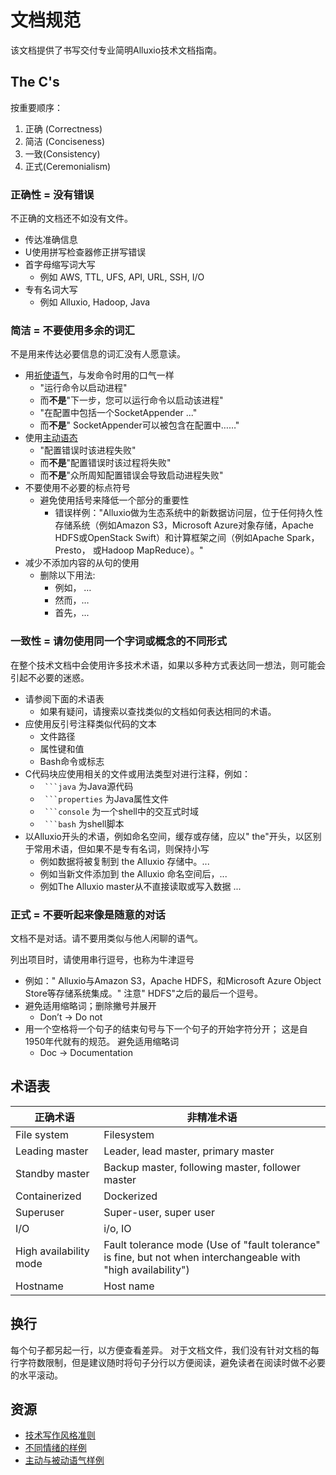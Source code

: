 # 文档规范

该文档提供了书写交付专业简明Alluxio技术文档指南。

## The C's

按重要顺序：
1. 正确 (Correctness)
2. 简洁 (Conciseness)
3. 一致(Consistency)
4. 正式(Ceremonialism)


### 正确性 = 没有错误

不正确的文档还不如没有文件。

* 传达准确信息
* U使用拼写检查器修正拼写错误
* 首字母缩写词大写
    * 例如 AWS, TTL, UFS, API, URL, SSH, I/O
* 专有名词大写
    * 例如 Alluxio, Hadoop, Java

### 简洁 = 不要使用多余的词汇

不是用来传达必要信息的词汇没有人愿意读。

* 用[祈使语气](https://en.wikipedia.org/wiki/Imperative_mood)，与发命令时用的口气一样
    * "运行命令以启动进程"
    * 而**不是**"下一步，您可以运行命令以启动该进程"
    * "在配置中包括一个SocketAppender ..."
    * 而**不是**" SocketAppender可以被包含在配置中……"
* 使用[主动语态](https://en.wikipedia.org/wiki/Active_voice)
    * "配置错误时该进程失败"
    * 而**不是**"配置错误时该过程将失败"
    * 而**不是**"众所周知配置错误会导致启动进程失败"
* 不要使用不必要的标点符号
    * 避免使用括号来降低一个部分的重要性
        * 错误样例："Alluxio做为生态系统中的新数据访问层，位于任何持久性存储系统（例如Amazon S3，Microsoft Azure对象存储，Apache HDFS或OpenStack Swift）和计算框架之间（例如Apache Spark，Presto， 或Hadoop MapReduce）。"
* 减少不添加内容的从句的使用
    * 删除以下用法:
        * 例如， …
        * 然而，…
        * 首先，...

### 一致性 = 请勿使用同一个字词或概念的不同形式

在整个技术文档中会使用许多技术术语，如果以多种方式表达同一想法，则可能会引起不必要的迷惑。

* 请参阅下面的术语表
    * 如果有疑问，请搜索以查找类似的文档如何表达相同的术语。
* 应使用反引号注释类似代码的文本
    * 文件路径
    * 属性键和值
    * Bash命令或标志
* C代码块应使用相关的文件或用法类型对进行注释，例如：
    * ```` ```java```` 为Java源代码
    * ```` ```properties```` 为Java属性文件
    * ```` ```console```` 为一个shell中的交互式时域
    * ```` ```bash```` 为shell脚本
* 以Alluxio开头的术语，例如命名空间，缓存或存储，应以" the"开头，以区别于常用术语，但如果不是专有名词，则保持小写
    * 例如数据将被复制到 the Alluxio 存储中。... 
    * 例如当新文件添加到 the Alluxio 命名空间后，...
    * 例如The Alluxio master从不直接读取或写入数据 ...

### 正式 = 不要听起来像是随意的对话

文档不是对话。请不要用类似与他人闲聊的语气。

列出项目时，请使用串行逗号，也称为牛津逗号
* 例如：" Alluxio与Amazon S3，Apache HDFS，和Microsoft Azure Object Store等存储系统集成。" 注意" HDFS"之后的最后一个逗号。
* 避免适用缩略词；删除撇号并展开
    * Don’t -> Do not
* 用一个空格将一个句子的结束句号与下一个句子的开始字符分开； 这是自1950年代就有的规范。
避免适用缩略词
    * Doc -> Documentation


## 术语表

| 正确术语 | 非精准术语 |
|-------------------------|-----------------------------------------------------|
| File system | Filesystem |
| Leading master | Leader, lead master, primary master |
| Standby master | Backup master, following master, follower master |
| Containerized | Dockerized |
| Superuser | Super-user, super user |
| I/O | i/o, IO |
| High availability mode | Fault tolerance mode (Use of "fault tolerance" is fine, but not when interchangeable with "high availability") |
| Hostname | Host name |

## 换行

每个句子都另起一行，以方便查看差异。 
对于文档文件，我们没有针对文档的每行字符数限制，但是建议随时将句子分行以方便阅读，避免读者在阅读时做不必要的水平滚动。


## 资源

* [技术写作风格准则](https://en.wikiversity.org/wiki/Technical_writing_style)
* [不同情绪的样例](https://en.oxforddictionaries.com/grammar/moods)
* [主动与被动语气样例](https://writing.wisc.edu/Handbook/CCS_activevoice.html)
